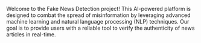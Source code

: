 Welcome to the Fake News Detection project! This AI-powered platform is designed to combat the spread of misinformation by leveraging advanced machine learning and natural language processing (NLP) techniques. Our goal is to provide users with a reliable tool to verify the authenticity of news articles in real-time.
